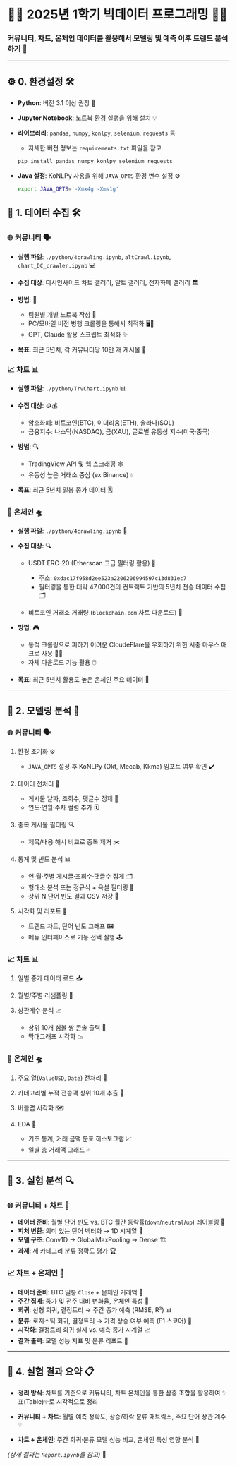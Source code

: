 # 🐱‍💻 2025년 1학기 빅데이터 프로그래밍 🐱‍👓

### 커뮤니티, 차트, 온체인 데이터를 활용해서 모델링 및 예측 이후 트렌드 분석하기  🎉

---

## ⚙️ 0. 환경설정 🛠️

* **Python**: 버전 3.1 이상 권장 🐍
* **Jupyter Notebook**: 노트북 환경 실행을 위해 설치 💡
* **라이브러리**: `pandas`, `numpy`, `konlpy`, `selenium`, `requests` 등

  * 자세한 버전 정보는 `requirements.txt` 파일을 참고

  ```bash
  pip install pandas numpy konlpy selenium requests
  ```
* **Java 설정**: KoNLPy 사용을 위해 `JAVA_OPTS` 환경 변수 설정 ⚙️

  ```bash
  export JAVA_OPTS='-Xmx4g -Xms1g'
  ```  

  

## 📂 1. 데이터 수집 🛠️

### 🌐 커뮤니티 🗣️

* **실행 파일**: `./python/4crawling.ipynb`, `altCrawl.ipynb`, `chart_DC_crawler.ipynb` 💻
* **수집 대상**: 디시인사이드 차트 갤러리, 알트 갤러리, 전자화폐 갤러리 🏛️
* **방법**: 🤖

  * 팀원별 개별 노트북 작성 📒
  * PC/모바일 버전 병행 크롤링을 통해서 최적화 🖥️📱
  * GPT, Claude 활용 스크립트 최적화 ✨
* **목표**: 최근 5년치, 각 커뮤니티당 10만 개 게시물 🎯

### 📈 차트 📊

* **실행 파일**: `./python/TrvChart.ipynb` 📊
* **수집 대상**: 🪙💰

  * 암호화폐: 비트코인(BTC), 이더리움(ETH), 솔라나(SOL)
  * 금융지수: 나스닥(NASDAQ), 금(XAU), 글로벌 유동성 지수(미국·중국)
* **방법**: 🔍

  * TradingView API 및 웹 스크래핑 🕸️
  * 유동성 높은 거래소 중심 (ex Binance) 💧
* **목표**: 최근 5년치 일봉 종가 데이터 🗓️

### 🔗 온체인 🛸

* **실행 파일**: `./python/4crawling.ipynb` 🤖
* **수집 대상**: 🔍

  * USDT ERC-20 (Etherscan 고급 필터링 활용) 🦄

    * 주소: `0xdac17f958d2ee523a2206206994597c13d831ec7`
    * 필터링을 통한 대략 47,000건의 컨트랙트 기반의 5년치 전송 데이터 수집 🗂️
  * 비트코인 거래소 거래량 (`blockchain.com` 차트 다운로드) 💱
* **방법**: 🎮

  * 동적 크롤링으로 피하기 어려운 CloudeFlare을 우회하기 위한 시중 마우스 매크로 사용 🤹‍♂️
  * 자체 다운로드 기능 활용 🖱️
* **목표**: 최근 5년치 활용도 높은 온체인 주요 데이터 🌊

---

## 🤖 2. 모델링 분석 🧠

### 🌐 커뮤니티 🗣️

1. 환경 초기화 ⚙️

   * `JAVA_OPTS` 설정 후 KoNLPy (Okt, Mecab, Kkma) 임포트 여부 확인 ✔️
2. 데이터 전처리 🧹

   * 게시물 날짜, 조회수, 댓글수 정제 📅
   * 연도·연월·주차 컬럼 추가 🗓️
3. 중복 게시물 필터링 🔍

   * 제목/내용 해시 비교로 중복 제거 ✂️
4. 통계 및 빈도 분석 📊

   * 연·월·주별 게시글·조회수·댓글수 집계 🗂️
   * 형태소 분석 또는 정규식 + 욕설 필터링 🚫
   * 상위 N 단어 빈도 결과 CSV 저장 📝
5. 시각화 및 리포트 🎨

   * 트렌드 차트, 단어 빈도 그래프 🖼️
   * 메뉴 인터페이스로 기능 선택 실행 🕹️

### 📈 차트 📊

1. 일별 종가 데이터 로드 📥
2. 월별/주별 리샘플링 🔄
3. 상관계수 분석 📈

   * 상위 10개 심볼 쌍 콘솔 출력 💬
   * 막대그래프 시각화 📉

### 🔗 온체인 🛸

1. 주요 열(`ValueUSD`, `Date`) 전처리 🧹
2. 카테고리별 누적 전송액 상위 10개 추출 🚀
3. 버블맵 시각화 🗺️
4. EDA 🧪

   * 기초 통계, 거래 금액 분포 히스토그램 📈
   * 일별 총 거래액 그래프 💦

---

## 🔬 3. 실험 분석 🔍

### 🌐 커뮤니티 + 차트 🤝

* **데이터 준비**: 월별 단어 빈도 vs. BTC 월간 등락률(`down`/`neutral`/`up`) 레이블링 🎯
* **피처 변환**: 의미 있는 단어 벡터화 → 1D 시계열 🧩
* **모델 구조**: Conv1D → GlobalMaxPooling → Dense 🏗️
* **과제**: 세 카테고리 분류 정확도 평가 🏆

### 📈 차트 + 온체인 🔗

* **데이터 준비**: BTC 일봉 `Close` + 온체인 거래액 💸
* **주간 집계**: 종가 및 전주 대비 변화율, 온체인 특성 📆
* **회귀**: 선형 회귀, 결정트리 → 주간 종가 예측 (RMSE, R²) 📊
* **분류**: 로지스틱 회귀, 결정트리 → 가격 상승 여부 예측 (F1 스코어) 🎯
* **시각화**: 결정트리 회귀 실제 vs. 예측 종가 시계열 📈
* **결과 출력**: 모델 성능 지표 및 분류 리포트 📑

---

## 📝 4. 실험 결과 요약 📋

* **정리 방식**: 차트를 기준으로 커뮤니티, 차트 온체인을 통한 삼중 조합을 활용하여 ✨표(Table)✨로 시각적으로 정리

* **커뮤니티 + 차트**: 월별 예측 정확도, 상승/하락 분류 매트릭스, 주요 단어 상관 계수 💡

* **차트 + 온체인**: 주간 회귀·분류 모델 성능 비교, 온체인 특성 영향 분석 🔗

*(상세 결과는 `Report.ipynb`를 참고)* 📘
